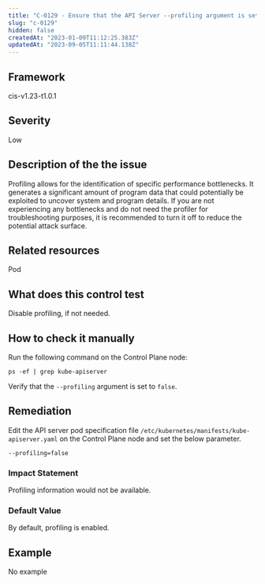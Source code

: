 ```yaml
---
title: "C-0129 - Ensure that the API Server --profiling argument is set to false"
slug: "c-0129"
hidden: false
createdAt: "2023-01-09T11:12:25.383Z"
updatedAt: "2023-09-05T11:11:44.138Z"
---
```

## Framework
cis-v1.23-t1.0.1
## Severity
Low
## Description of the the issue
Profiling allows for the identification of specific performance bottlenecks. It generates a significant amount of program data that could potentially be exploited to uncover system and program details. If you are not experiencing any bottlenecks and do not need the profiler for troubleshooting purposes, it is recommended to turn it off to reduce the potential attack surface.
## Related resources
Pod
## What does this control test
Disable profiling, if not needed.
## How to check it manually
Run the following command on the Control Plane node:

 
```
ps -ef | grep kube-apiserver

```
 Verify that the `--profiling` argument is set to `false`.
## Remediation
Edit the API server pod specification file `/etc/kubernetes/manifests/kube-apiserver.yaml` on the Control Plane node and set the below parameter.

 
```
--profiling=false

```
### Impact Statement
Profiling information would not be available.
### Default Value
By default, profiling is enabled.
## Example
No example